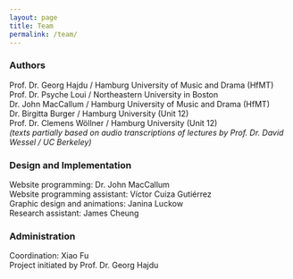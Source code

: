 ```yaml
---
layout: page
title: Team
permalink: /team/
---
```


### Authors
Prof. Dr. Georg Hajdu / Hamburg University of Music and Drama (HfMT)  
Prof. Dr. Psyche Loui / Northeastern University in Boston  
Dr. John MacCallum / Hamburg University of Music and Drama (HfMT)  
Dr. Birgitta Burger / Hamburg University (Unit 12)  
Prof. Dr. Clemens Wöllner / Hamburg University (Unit 12)  
_(texts partially based on audio transcriptions of lectures by 
Prof. Dr. David Wessel / UC Berkeley)_

### Design and Implementation
Website programming: Dr. John MacCallum  
Website programming assistant: Víctor Cuiza Gutiérrez  
Graphic design and animations: Janina Luckow  
Research assistant: James Cheung

### Administration
Coordination: Xiao Fu  
Project initiated by Prof. Dr. Georg Hajdu

